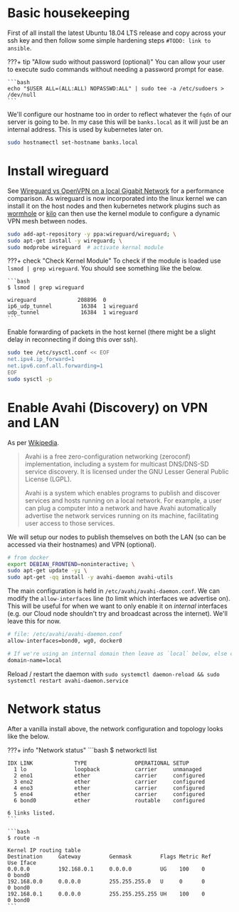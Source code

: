 # Basic housekeeping
First of all install the latest Ubuntu 18.04 LTS release and copy across your ssh key and then follow some simple hardening steps `#TODO: link to ansible`.

???+ tip "Allow sudo without password (optional)"
    You can allow your user to execute sudo commands without needing a password prompt for ease.

    ```bash
    echo "$USER ALL=(ALL:ALL) NOPASSWD:ALL" | sudo tee -a /etc/sudoers > /dev/null
    ```

We'll configure our hostname too in order to reflect whatever the `fqdn` of our server is going to be. In my case this will be `banks.local` as it will just be an internal address. This is used by kubernetes later on.

```bash
sudo hostnamectl set-hostname banks.local
```

# Install wireguard
See [Wireguard vs OpenVPN on a local Gigabit Network](https://snikt.net/blog/2018/12/13/wireguard-vs-openvpn-on-a-local-gigabit-network/) for a performance comparison. As wireguard is now incorporated into the linux kernel we can install it on the host nodes and then kubernetes network plugins such as [wormhole](https://github.com/gravitational/wormhole) or [kilo](https://github.com/squat/kilo) can then use the kernel module to configure a dynamic VPN mesh between nodes.

```bash
sudo add-apt-repository -y ppa:wireguard/wireguard; \
sudo apt-get install -y wireguard; \
sudo modprobe wireguard  # activate kernal module
```

???+ check "Check Kernel Module"
    To check if the module is loaded use `lsmod | grep wireguard`. You should see something like the below.

    ```bash
    $ lsmod | grep wireguard

    wireguard             208896  0
    ip6_udp_tunnel         16384  1 wireguard
    udp_tunnel             16384  1 wireguard
    ```

Enable forwarding of packets in the host kernel (there might be a slight delay in reconnecting if doing this over ssh).

```bash
sudo tee /etc/sysctl.conf << EOF
net.ipv4.ip_forward=1
net.ipv6.conf.all.forwarding=1
EOF
sudo sysctl -p
```

# Enable Avahi (Discovery) on VPN and LAN
As per [Wikipedia](https://en.wikipedia.org/wiki/Avahi_%28software%29).

>Avahi is a free zero-configuration networking (zeroconf) implementation, including a system for multicast DNS/DNS-SD service discovery. It is licensed under the GNU Lesser General Public License (LGPL).
>
>Avahi is a system which enables programs to publish and discover services and hosts running on a local network. For example, a user can plug a computer into a network and have Avahi automatically advertise the network services running on its machine, facilitating user access to those services.

We will setup our nodes to publish themselves on both the LAN (so can be accessed via their hostnames) and VPN (optional).

```bash
# from docker
export DEBIAN_FRONTEND=noninteractive; \
sudo apt-get update -y; \
sudo apt-get -qq install -y avahi-daemon avahi-utils
```

The main configuration is held in `/etc/avahi/avahi-daemon.conf`. We can modify the `allow-interfaces` line (to limit which interfaces we advertise on). This will be useful for when we want to only enable it on *internal* interfaces (e.g. our Cloud node shouldn't try and broadcast across the internet). We'll leave this for now.

```bash
# file: /etc/avahi/avahi-daemon.conf
allow-interfaces=bond0, wg0, docker0

# If we're using an internal domain then leave as `local` below, else change to tld
domain-name=local
```

Reload / restart the daemon with `sudo systemctl daemon-reload && sudo systemctl restart avahi-daemon.service`

# Network status
After a vanilla install above, the network configuration and topology looks like the below.

???+ info "Network status"
    ```bash
    $ networkctl list

    IDX LINK             TYPE               OPERATIONAL SETUP     
      1 lo               loopback           carrier     unmanaged 
      2 eno1             ether              carrier     configured
      3 eno2             ether              carrier     configured
      4 eno3             ether              carrier     configured
      5 eno4             ether              carrier     configured
      6 bond0            ether              routable    configured

    6 links listed.
    ```

    ```bash
    $ route -n

    Kernel IP routing table
    Destination     Gateway         Genmask         Flags Metric Ref    Use Iface
    0.0.0.0         192.168.0.1     0.0.0.0         UG    100    0        0 bond0
    192.168.0.0     0.0.0.0         255.255.255.0   U     0      0        0 bond0
    192.168.0.1     0.0.0.0         255.255.255.255 UH    100    0        0 bond0
    ```